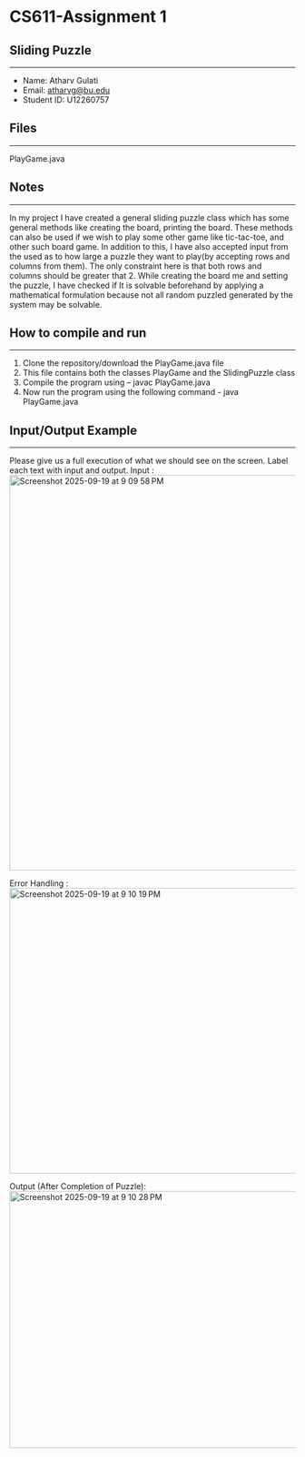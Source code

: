 # CS611-Assignment 1
## Sliding Puzzle
---------------------------------------------------------------------------
- Name: Atharv Gulati
- Email: atharvg@bu.edu
- Student ID: U12260757

## Files
---------------------------------------------------------------------------

PlayGame.java



## Notes
---------------------------------------------------------------------------
In my project I have created a general sliding puzzle class which has some general methods like creating the board, printing the board. These methods can also be used if we wish to play some other game like tic-tac-toe, and other such board game. 
In addition to this, I have also accepted input from the used as to how large a puzzle they want to play(by accepting rows and columns from them). The only constraint here is that both rows and columns should be greater that 2.
While creating the board me and setting the puzzle, I have checked if It is solvable beforehand by applying a mathematical formulation because not all random puzzled generated by the system may be solvable.


## How to compile and run
---------------------------------------------------------------------------
1.	Clone the repository/download the PlayGame.java file
2.	This file contains both the classes PlayGame and the SlidingPuzzle class
3.	Compile the program using –
javac PlayGame.java
4.	Now run the program using the following command -
java PlayGame.java


## Input/Output Example
---------------------------------------------------------------------------
Please give us a full execution of what we should see on the screen. Label each text with input and output. 
Input :
<img width="695" height="697" alt="Screenshot 2025-09-19 at 9 09 58 PM" src="https://github.com/user-attachments/assets/ebfc70e5-9b68-4129-a81e-df653ea0b7d1" />




Error Handling :
<img width="701" height="503" alt="Screenshot 2025-09-19 at 9 10 19 PM" src="https://github.com/user-attachments/assets/096496ff-6773-4a98-8667-062db2adb2f0" />





















Output (After Completion of Puzzle):
<img width="536" height="453" alt="Screenshot 2025-09-19 at 9 10 28 PM" src="https://github.com/user-attachments/assets/c69d7ce3-0959-46ef-8ac9-69ec4c7d8c81" />


